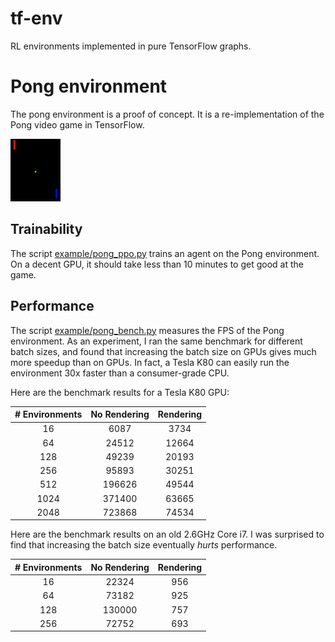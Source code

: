 # tf-env

RL environments implemented in pure TensorFlow graphs.

# Pong environment

The pong environment is a proof of concept. It is a re-implementation of the Pong video game in TensorFlow.

![Pong GIF](example/pong_gameplay.gif)

## Trainability

The script [example/pong_ppo.py](example/pong_ppo.py) trains an agent on the Pong environment. On a decent GPU, it should take less than 10 minutes to get good at the game.

## Performance

The script [example/pong_bench.py](example/pong_bench.py) measures the FPS of the Pong environment. As an experiment, I ran the same benchmark for different batch sizes, and found that increasing the batch size on GPUs gives much more speedup than on GPUs. In fact, a Tesla K80 can easily run the environment 30x faster than a consumer-grade CPU.

Here are the benchmark results for a Tesla K80 GPU:

| # Environments | No Rendering | Rendering       |
|:--------------:|:------------:|:---------------:|
| 16             | 6087         | 3734            |
| 64             | 24512        | 12664           |
| 128            | 49239        | 20193           |
| 256            | 95893        | 30251           |
| 512            | 196626       | 49544           |
| 1024           | 371400       | 63665           |
| 2048           | 723868       | 74534           |

Here are the benchmark results on an old 2.6GHz Core i7. I was surprised to find that increasing the batch size eventually *hurts* performance.

| # Environments | No Rendering | Rendering       |
|:--------------:|:------------:|:---------------:|
| 16             | 22324        | 956             |
| 64             | 73182        | 925             |
| 128            | 130000       | 757             |
| 256            | 72752        | 693             |
